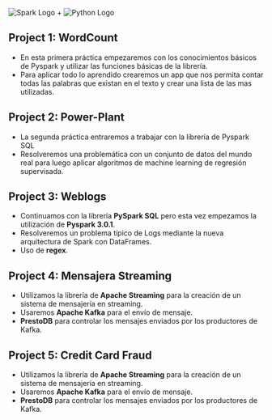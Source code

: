 ![Spark Logo](http://spark-mooc.github.io/web-assets/images/ta_Spark-logo-small.png) + ![Python Logo](http://spark-mooc.github.io/web-assets/images/python-logo-master-v3-TM-flattened_small.png)


## Project 1: WordCount

- En esta primera práctica empezaremos con los conocimientos básicos de Pyspark y utilizar las funciones básicas de la librería.
- Para aplicar todo lo aprendido crearemos un app que nos permita contar todas las palabras que existan en el texto y crear una lista de las mas utilizadas.

## Project 2: Power-Plant

- La segunda práctica entraremos a trabajar con la librería de Pyspark SQL 
- Resolveremos una problemática con un conjunto de datos del mundo real para luego aplicar algoritmos de machine learning de regresión supervisada.

## Project 3: Weblogs

- Continuamos con la librería **PySpark SQL** pero esta vez empezamos la utilización de **Pyspark 3.0.1**.
- Resolveremos un problema típico de Logs mediante la nueva arquitectura de Spark con DataFrames.
- Uso de **regex**.

## Project 4: Mensajera Streaming

- Utilizamos la librería de **Apache Streaming** para la creación de un sistema de mensajería en streaming.
- Usaremos **Apache Kafka** para el envío de mensaje.
- **PrestoDB** para controlar los mensajes enviados por los productores de Kafka.

## Project 5: Credit Card Fraud

- Utilizamos la librería de **Apache Streaming** para la creación de un sistema de mensajería en streaming.
- Usaremos **Apache Kafka** para el envío de mensaje.
- **PrestoDB** para controlar los mensajes enviados por los productores de Kafka.
